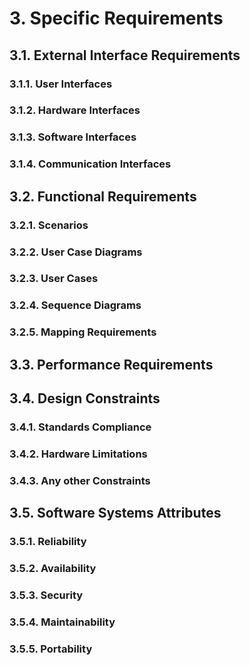 # 3. Specific Requirements
## 3.1. External Interface Requirements
### 3.1.1. User Interfaces
### 3.1.2. Hardware Interfaces
### 3.1.3. Software Interfaces
### 3.1.4. Communication Interfaces
## 3.2. Functional Requirements 
### 3.2.1. Scenarios
### 3.2.2. User Case Diagrams 
### 3.2.3. User Cases 
### 3.2.4. Sequence Diagrams 
### 3.2.5. Mapping Requirements
## 3.3. Performance Requirements
## 3.4. Design Constraints
### 3.4.1. Standards Compliance 
### 3.4.2. Hardware Limitations
### 3.4.3. Any other Constraints
## 3.5. Software Systems Attributes
### 3.5.1. Reliability
### 3.5.2. Availability
### 3.5.3. Security
### 3.5.4. Maintainability
### 3.5.5. Portability
